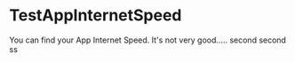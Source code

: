 # TestAppInternetSpeed
You can find your App Internet Speed.
It's not very good.....
second second ss